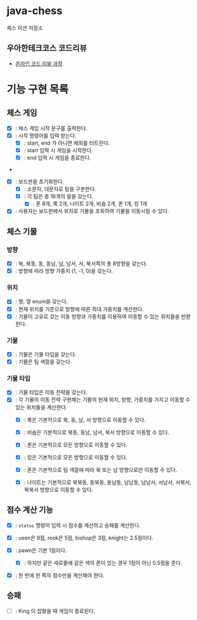 # java-chess

체스 미션 저장소

## 우아한테크코스 코드리뷰

- [온라인 코드 리뷰 과정](https://github.com/woowacourse/woowacourse-docs/blob/master/maincourse/README.md)


# 기능 구현 목록

## 체스 게임
- [X] :  체스 게임 시작 문구를 출력한다.
- [X] : 시작 명령어를 입력 받는다.
  - [X] : start, end 가 아니면 예외를 터트린다.
  - [X] : start 입력 시 게임을 시작한다.
  - [X] : end 입력 시 게임을 종료한다.
- 
- [X] : 보드판을 초기화한다.
  - [X] : 소문자, 대문자로 팀을 구분한다.
  - [X] : 각 팀은 총 16개의 말을 갖는다.
    - [X] : 폰 8개, 룩 2개, 나이트 2개, 비숍 2개, 퀸 1개, 킹 1개
- [X] : 사용자는 보드판에서 위치로 기물을 조회하여 기물을 이동시킬 수 있다.

## 체스 기물

### 방향
  - [X] : 북, 북동, 동, 동남, 남, 남서, 서, 북서쪽의 총 8방향을 갖는다. 
  - [X] : 방향에 따라 방향 가중치 (1, -1, 0)을 갖는다.

### 위치
  - [X] : 행, 열 enum을 갖는다.
  - [X] : 현재 위치를 기준으로 방향에 따른 최대 가중치를 계산한다.
  - [X] : 기물이 고유로 갖는 이동 방향과 가중치를 이용하여 이동할 수 있는 위치들을 반환한다.

### 기물
  - [X] : 기물은 기물 타입을 갖는다.
  - [X] : 기물은 팀 색깔을 갖는다.

### 기물 타입
  - [X] : 기물 타입은 이동 전략을 갖는다.
  - [X] : 각 기물의 이동 전략 구현체는 기물의 현재 위치, 방향, 가중치를 가지고 이동할 수 있는 위치들을 계산한다.
    - [X] : 룩은 기본적으로 북, 동, 남, 서 방향으로 이동할 수 있다.
    - [X] : 비숍은 기본적으로 북동, 동남, 남서, 북서 방향으로 이동할 수 있다.
    - [X] : 퀸은 기본적으로 모든 방향으로 이동할 수 있다.
    - [X] : 킹은 기본적으로 모든 방향으로 이동할 수 있다.
    - [X] : 폰은 기본적으로 팀 색깔에 따라 북 또는 남 방향으로만 이동할 수 있다.
    - [X] : 나이트는 기본적으로 북북동, 동북동, 동남동, 남남동, 남남서, 서남서, 서북서, 북북서 방향으로 이동할 수 있다.


## 점수 계산 기능
- [X] : `status` 명령어 입력 시 점수를 계산하고 승패를 계산한다.
- [X] : ueen은 9점, rook은 5점, bishop은 3점, knight는 2.5점이다.
- [X] : pawn은 기본 1점이다.
  - [X] : 하지만 같은 세로줄에 같은 색의 폰이 있는 경우 1점이 아닌 0.5점을 준다.
- [X] : 한 번에 한 쪽의 점수만을 계산해야 한다.


## 승패
- [ ] : King 이 잡혔을 때 게임이 종료된다.
